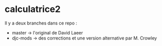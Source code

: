 # calculatrice2

Il y a deux branches dans ce repo :
* master -> l'original de David Laeer
* djc-mods -> des corrections et une version alternative par M. Crowley
